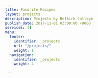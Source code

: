 ```yaml
---
title: Favorite Recipes
layout: projects
description: Projects by Belkirk College
publish_date: 2017-11-01 03:00:00 +0000
services: []
menu:
  footer:
    identifier: _projects
    url: "/projects/"
    weight: 1
  navigation:
    identifier: _projects
    weight: 4

---
```

